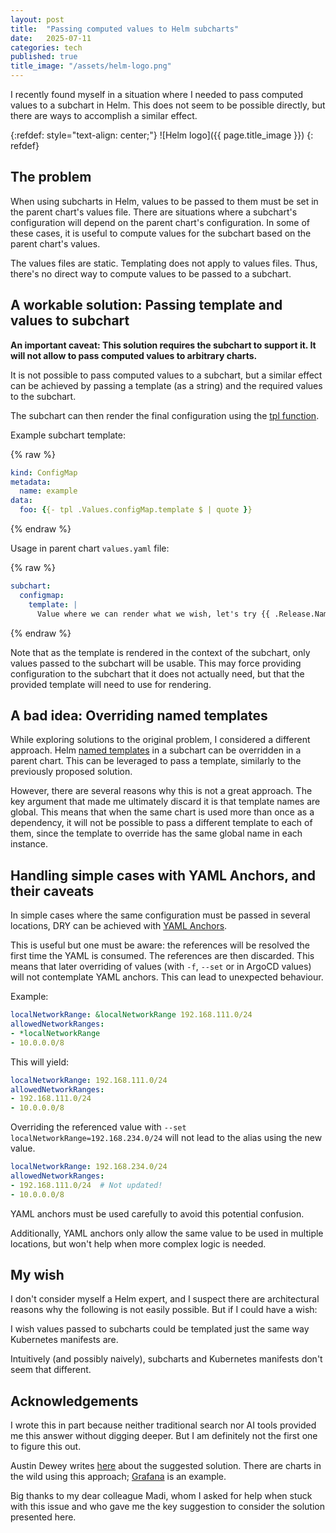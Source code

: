 ```yaml
---
layout: post
title:  "Passing computed values to Helm subcharts"
date:   2025-07-11
categories: tech
published: true
title_image: "/assets/helm-logo.png"
---
```


I recently found myself in a situation where I needed to pass computed values to a subchart in Helm. This does not seem to be possible directly, but there are ways to accomplish a similar effect.

{:refdef: style="text-align: center;"}
![Helm logo]({{ page.title_image }})
{: refdef}

## The problem

When using subcharts in Helm, values to be passed to them must be set in the parent chart's values file. There are situations where a subchart's configuration will depend on the parent chart's configuration. In some of these cases, it is useful to compute values for the subchart based on the parent chart's values.

The values files are static. Templating does not apply to values files. Thus, there's no direct way to compute values to be passed to a subchart.

## A workable solution: Passing template and values to subchart

**An important caveat: This solution requires the subchart to support it. It will not allow to pass computed values to arbitrary charts.**

It is not possible to pass computed values to a subchart, but a similar effect can be achieved by passing a template (as a string) and the required values to the subchart.

The subchart can then render the final configuration using the [tpl function](https://helm.sh/docs/howto/charts_tips_and_tricks/#using-the-tpl-function).

Example subchart template:

{% raw %}
```yaml
kind: ConfigMap
metadata:
  name: example
data:
  foo: {{- tpl .Values.configMap.template $ | quote }}
```
{% endraw %}

Usage in parent chart `values.yaml` file:

{% raw %}
```yaml
subchart:
  configmap:
    template: |
      Value where we can render what we wish, let's try {{ .Release.Name }}.
```
{% endraw %}

Note that as the template is rendered in the context of the subchart, only values passed to the subchart will be usable. This may force providing configuration to the subchart that it does not actually need, but that the provided template will need to use for rendering.

## A bad idea: Overriding named templates

While exploring solutions to the original problem, I considered a different approach. Helm [named templates](https://helm.sh/docs/chart_template_guide/named_templates/) in a subchart can be overridden in a parent chart. This can be leveraged to pass a template, similarly to the previously proposed solution.

However, there are several reasons why this is not a great approach. The key argument that made me ultimately discard it is that template names are global. This means that when the same chart is used more than once as a dependency, it will not be possible to pass a different template to each of them, since the template to override has the same global name in each instance.

## Handling simple cases with YAML Anchors, and their caveats

In simple cases where the same configuration must be passed in several locations, DRY can be achieved with [YAML Anchors](https://helm.sh/docs/chart_template_guide/yaml_techniques/#yaml-anchors).

This is useful but one must be aware: the references will be resolved the first time the YAML is consumed. The references are then discarded. This means that later overriding of values (with `-f`, `--set` or in ArgoCD values) will not contemplate YAML anchors. This can lead to unexpected behaviour.

Example:

```yaml
localNetworkRange: &localNetworkRange 192.168.111.0/24
allowedNetworkRanges:
- *localNetworkRange
- 10.0.0.0/8
```

This will yield:

```yaml
localNetworkRange: 192.168.111.0/24
allowedNetworkRanges:
- 192.168.111.0/24
- 10.0.0.0/8
```

Overriding the referenced value with `--set localNetworkRange=192.168.234.0/24` will not lead to the alias using the new value.

```yaml
localNetworkRange: 192.168.234.0/24
allowedNetworkRanges:
- 192.168.111.0/24  # Not updated!
- 10.0.0.0/8
```

YAML anchors must be used carefully to avoid this potential confusion.

Additionally, YAML anchors only allow the same value to be used in multiple locations, but won't help when more complex logic is needed.

## My wish

I don't consider myself a Helm expert, and I suspect there are architectural reasons why the following is not easily possible. But if I could have a wish:

I wish values passed to subcharts could be templated just the same way Kubernetes manifests are.

Intuitively (and possibly naively), subcharts and Kubernetes manifests don't seem that different.

## Acknowledgements

I wrote this in part because neither traditional search nor AI tools provided me this answer without digging deeper. But I am definitely not the first one to figure this out.

Austin Dewey writes [here](https://austindewey.com/2021/02/22/using-the-helm-tpl-function-to-refer-values-in-values-files/) about the suggested solution. There are charts in the wild using this approach; [Grafana](https://github.com/grafana/helm-charts/tree/main/charts/grafana) is an example.

Big thanks to my dear colleague Madi, whom I asked for help when stuck with this issue and who gave me the key suggestion to consider the solution presented here.
